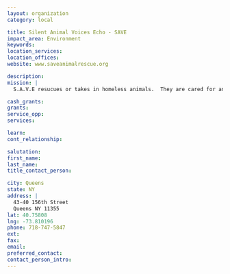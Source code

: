```yaml
---
layout: organization
category: local

title: Silent Animal Voices Echo - SAVE
impact_area: Environment
keywords: 
location_services: 
location_offices: 
website: www.saveanimalrescue.org

description: 
mission: |
  S.A.V.E resucues or takes in homeless animals.  They are cared for and provided boarding until homes can be found.

cash_grants: 
grants: 
service_opp: 
services: 

learn: 
cont_relationship: 

salutation: 
first_name: 
last_name: 
title_contact_person: 

city: Queens
state: NY
address: |
  43-40 156th Street     
  Queens NY 11355
lat: 40.75808
lng: -73.810196
phone: 718-747-5847
ext: 
fax: 
email: 
preferred_contact: 
contact_person_intro: 
---
```

